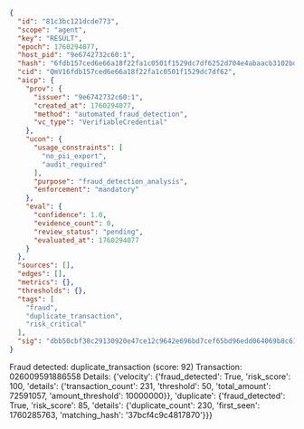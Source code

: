 ```json
{
  "id": "81c3bc121dcde773",
  "scope": "agent",
  "key": "RESULT",
  "epoch": 1760294077,
  "host_pid": "9e6742732c60:1",
  "hash": "6fdb157ced6e66a18f22fa1c0501f1529dc7df6252d704e4abaacb3102bddb69",
  "cid": "QmV16fdb157ced6e66a18f22fa1c0501f1529dc7df62",
  "aicp": {
    "prov": {
      "issuer": "9e6742732c60:1",
      "created_at": 1760294077,
      "method": "automated_fraud_detection",
      "vc_type": "VerifiableCredential"
    },
    "ucon": {
      "usage_constraints": [
        "no_pii_export",
        "audit_required"
      ],
      "purpose": "fraud_detection_analysis",
      "enforcement": "mandatory"
    },
    "eval": {
      "confidence": 1.0,
      "evidence_count": 0,
      "review_status": "pending",
      "evaluated_at": 1760294077
    }
  },
  "sources": [],
  "edges": [],
  "metrics": {},
  "thresholds": {},
  "tags": [
    "fraud",
    "duplicate_transaction",
    "risk_critical"
  ],
  "sig": "dbb50cbf38c29130920e47ce12c9642e696bd7cef65bd96edd064069b8c6146e"
}
```

Fraud detected: duplicate_transaction (score: 92)
Transaction: 026009591886558
Details: {'velocity': {'fraud_detected': True, 'risk_score': 100, 'details': {'transaction_count': 231, 'threshold': 50, 'total_amount': 72591057, 'amount_threshold': 10000000}}, 'duplicate': {'fraud_detected': True, 'risk_score': 85, 'details': {'duplicate_count': 230, 'first_seen': 1760285763, 'matching_hash': '37bcf4c9c4817870'}}}